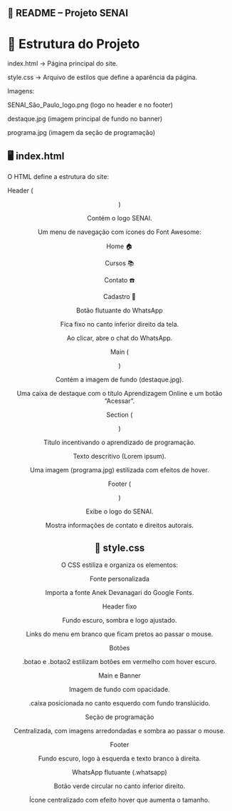 ## 📘 README – Projeto SENAI
# 📂 Estrutura do Projeto

index.html → Página principal do site.

style.css → Arquivo de estilos que define a aparência da página.

Imagens:

SENAI_São_Paulo_logo.png (logo no header e no footer)

destaque.jpg (imagem principal de fundo no banner)

programa.jpg (imagem da seção de programação)

## 🖥️ index.html

O HTML define a estrutura do site:

Header (<header>)

Contém o logo SENAI.

Um menu de navegação com ícones do Font Awesome:

Home 🏠

Cursos 📚

Contato ☎️

Cadastro 👤

Botão flutuante do WhatsApp

Fica fixo no canto inferior direito da tela.

Ao clicar, abre o chat do WhatsApp.

Main (<main>)

Contém a imagem de fundo (destaque.jpg).

Uma caixa de destaque com o título Aprendizagem Online e um botão “Acessar”.

Section (<section>)

Título incentivando o aprendizado de programação.

Texto descritivo (Lorem ipsum).

Uma imagem (programa.jpg) estilizada com efeitos de hover.

Footer (<footer>)

Exibe o logo do SENAI.

Mostra informações de contato e direitos autorais.

## 🎨 style.css

O CSS estiliza e organiza os elementos:

Fonte personalizada

Importa a fonte Anek Devanagari do Google Fonts.

Header fixo

Fundo escuro, sombra e logo ajustado.

Links do menu em branco que ficam pretos ao passar o mouse.

Botões

.botao e .botao2 estilizam botões em vermelho com hover escuro.

Main e Banner

Imagem de fundo com opacidade.

.caixa posicionada no canto esquerdo com fundo translúcido.

Seção de programação

Centralizada, com imagens arredondadas e sombra ao passar o mouse.

Footer

Fundo escuro, logo à esquerda e texto branco à direita.

WhatsApp flutuante (.whatsapp)

Botão verde circular no canto inferior direito.

Ícone centralizado com efeito hover que aumenta o tamanho.







